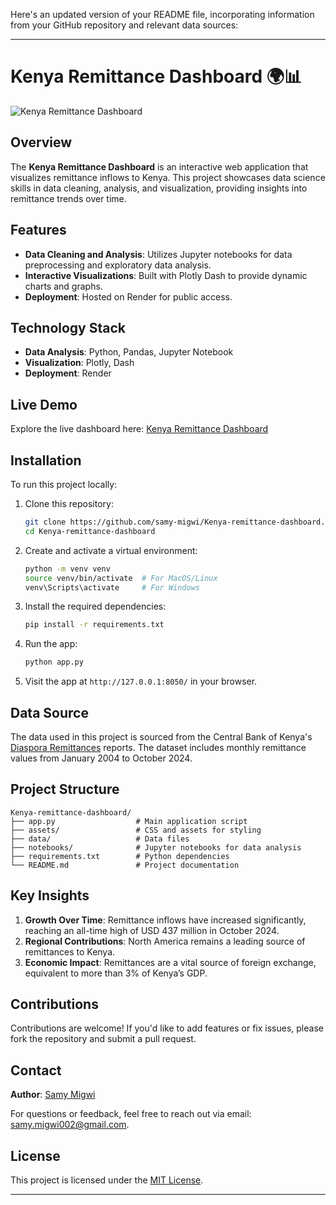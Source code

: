 Here's an updated version of your README file, incorporating information from your GitHub repository and relevant data sources:

---

# Kenya Remittance Dashboard 🌍📊

![Kenya Remittance Dashboard](https://kenya-remittance-dashboard.onrender.com)

## Overview

The **Kenya Remittance Dashboard** is an interactive web application that visualizes remittance inflows to Kenya. This project showcases data science skills in data cleaning, analysis, and visualization, providing insights into remittance trends over time.

## Features

- **Data Cleaning and Analysis**: Utilizes Jupyter notebooks for data preprocessing and exploratory data analysis.
- **Interactive Visualizations**: Built with Plotly Dash to provide dynamic charts and graphs.
- **Deployment**: Hosted on Render for public access.

## Technology Stack

- **Data Analysis**: Python, Pandas, Jupyter Notebook
- **Visualization**: Plotly, Dash
- **Deployment**: Render

## Live Demo

Explore the live dashboard here: [Kenya Remittance Dashboard](https://kenya-remittance-dashboard.onrender.com)

## Installation

To run this project locally:

1. Clone this repository:
   ```bash
   git clone https://github.com/samy-migwi/Kenya-remittance-dashboard.git
   cd Kenya-remittance-dashboard
   ```
2. Create and activate a virtual environment:
   ```bash
   python -m venv venv
   source venv/bin/activate  # For MacOS/Linux
   venv\Scripts\activate     # For Windows
   ```
3. Install the required dependencies:
   ```bash
   pip install -r requirements.txt
   ```
4. Run the app:
   ```bash
   python app.py
   ```
5. Visit the app at `http://127.0.0.1:8050/` in your browser.

## Data Source

The data used in this project is sourced from the Central Bank of Kenya's [Diaspora Remittances](https://www.centralbank.go.ke/diaspora-remittances/) reports. The dataset includes monthly remittance values from January 2004 to October 2024.

## Project Structure

```plaintext
Kenya-remittance-dashboard/
├── app.py                  # Main application script
├── assets/                 # CSS and assets for styling
├── data/                   # Data files
├── notebooks/              # Jupyter notebooks for data analysis
├── requirements.txt        # Python dependencies
└── README.md               # Project documentation
```

## Key Insights

1. **Growth Over Time**: Remittance inflows have increased significantly, reaching an all-time high of USD 437 million in October 2024. 
2. **Regional Contributions**: North America remains a leading source of remittances to Kenya. 
3. **Economic Impact**: Remittances are a vital source of foreign exchange, equivalent to more than 3% of Kenya’s GDP. 

## Contributions

Contributions are welcome! If you'd like to add features or fix issues, please fork the repository and submit a pull request.

## Contact

**Author**: [Samy Migwi](https://github.com/samy-migwi)

For questions or feedback, feel free to reach out via email: [samy.migwi002@gmail.com](mailto:samy.migwi002@gmail.com).

## License

This project is licensed under the [MIT License](LICENSE).

---

